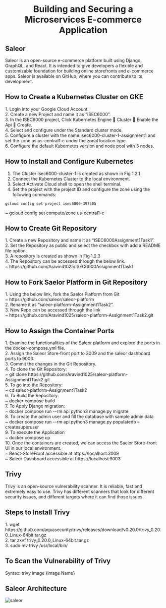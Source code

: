 <div align="center">
  <h1>Building and Securing a Microservices E-commerce Application</h1>
</div>

<div>
  <h2>Saleor</h2>
</div>

<p>Saleor is an open-source e-commerce platform built using Django, GraphQL, and React. It is intended to give developers a flexible and customizable foundation for building online storefronts and e-commerce apps. Saleor is available on GitHub, where you can contribute to its development.</p>

<div>
  <h2>How to Create a Kubernetes Cluster on GKE</h2>
</div>

<div>1.	Login into your Google Cloud Account.</div>
<div>2.	Create a new Project and name it as “ISEC6000”.</div>
<div>3.	In the ISEC6000 project, Click Kubernetes Engine  Cluster  Enable the Api  Create.</div>
<div>4.	Select and configure under the Standard cluster mode.</div>
<div>5.	Configure a cluster with the name isec6000-cluster-1-assignment1 and set the zone as us-central1-c under the zonal location type.</div>
<div>6.	Configure the default Kubernetes version and node pool with 3 nodes.</div>

<div>
  <h2>How to Install and Configure Kubernetes</h2>
</div>

1.	The Cluster isec6000-cluster-1 is created as shown in Fig 1.2.1
2.	Connect the Kubernetes Cluster to the local environment.
3.	Select Activate Cloud shell to open the shell terminal.
4.	Set the project with the project ID and configure the zone using the following commands:
```docker
gcloud config set project isec6000-397505
```

<div>~  gcloud config set compute/zone us-central1-c</div>

<div>
  <h2>How to Create Git Repository</h2>
</div>

<div>1.	Create a new Repository and name it as “ISEC6000Assignment1Task1”.</div>
<div>2.	Set the Repository as public and select the checkbox with add a README file option.</div>
<div>3. A repository is created as shown in Fig 1.2.3</div>
<div>4.	The Repository can be accessed through the below link. </div>
    ~   https://github.com/Aravind1025/ISEC6000Assignment1Task1

<div>
  <h2>How to Fork Saelor Platform in Git Repository</h2>
</div>

<div>1.	Using the below link, fork the Saelor Platform from Git</div>    
     <div>~  https://github.com/saleor/saleor-platform</div>
<div>2. Rename it as “saleor-platform-Assignment1Task2”.</div>
<div>3. New Repo can be accessed through the link</div>
      <div>~  https://github.com/Aravind1025/saleor-platform-Assignment1Task2.git</div>

<div>
  <h2>How to Assign the Container Ports</h2>
</div>

<div>1. Examine the functionalities of the Saleor platform and explore the ports in the docker-compose.yml file.</div>
<div>2. Assign the Saleor Store-front port to 3009 and the saleor dashboard ports to 9003.</div>
<div>3. Commit the changes in the Git Repository.</div>
<div>4. To clone the Git Repository:</div>
      <div>~  git clone https://github.com/Aravind1025/saleor-platform-Assignment1Task2.git</div>
<div>5. To go into the Repository:</div>
      <div>~  cd saleor-platform-Assignment1Task2</div>
<div>6. To Build the Repository:</div>
      <div>~  docker compose build</div>
<div>7. To Apply Django migration:</div>
      <div>~  docker compose run --rm api python3 manage.py migrate</div>
<div>8. To create the admin user and fill the database with sample admin data</div>
      <div>~  docker compose run --rm api python3 manage.py populatedb –createsuperuser</div>
<div>9. To execute the Application</div>
      <div>~  docker compose up</div>
<div>10. Once the containers are created, we can access the Saelor Store-front UI in our local environment.</div>
      <div>~  React-StoreFront accessible at https://localhost:3009</div>
      <div>~  Saleor Dashboard accessible at https://localhost:9003</div>

<div>
  <h2>Trivy</h2>
</div>

<div>Trivy is an open-source vulnerability scanner. It is reliable, fast and extremely easy to use. Trivy has different scanners that look for different security issues, and different targets where it can find those issues.</div>

<div>
  <h2>Steps to Install Trivy</h2>
</div>

<div>1.	wget https://github.com/aquasecurity/trivy/releases/download/v0.20.0/trivy_0.20.0_Linux-64bit.tar.gz</div>
<div>2.	tar zxvf trivy_0.20.0_Linux-64bit.tar.gz</div>
<div>3. sudo mv trivy /usr/local/bin/</div>

<div>
  <h2>To Scan the Vulnerability of Trivy</h2>
</div>
Syntax: trivy image {image Name} 

<div>
  <h2>Saleor Architecture</h2>
</div>

![saleor](https://github.com/Aravind1025/ISEC6000Assignment1Task1/assets/143582985/202eb24b-51cf-484a-8e05-23c9fe96eb06)






